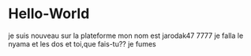 # Hello-World
je suis nouveau sur la plateforme mon nom est jarodak47 7777 je falla le nyama et les dos
et toi,que fais-tu??
je fumes
